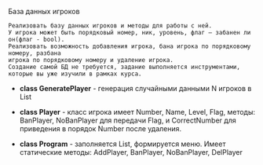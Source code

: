 ﻿База данных игроков

    Реализовать базу данных игроков и методы для работы с ней.
    У игрока может быть порядковый номер, ник, уровень, флаг – забанен ли он(флаг - bool).
    Реализовать возможность добавления игрока, бана игрока по порядковому номеру, разбана
    игрока по порядковому номеру и удаление игрока.
    Создание самой БД не требуется, задание выполняется инструментами,
    которые вы уже изучили в рамках курса.

* **class GeneratePlayer** - генерация случайными данными N игроков в List<Player>

* **class Player** - класс игрока имеет Number, Name, Level, Flag, методы: 
BanPlayer, NoBanPlayer для передачи Flag, и CorrectNumber для приведения
в порядок Number после удаления.

* **class Program** - заполняется List<Player>, формируется меню.
Имеет статические методы: AddPlayer, BanPlayer, NoBanPlayer, DelPlayer
